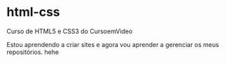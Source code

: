 # html-css
Curso de HTML5 e CSS3 do CursoemVideo

Estou aprendendo a criar sites e agora vou aprender a gerenciar os meus repositórios.
hehe